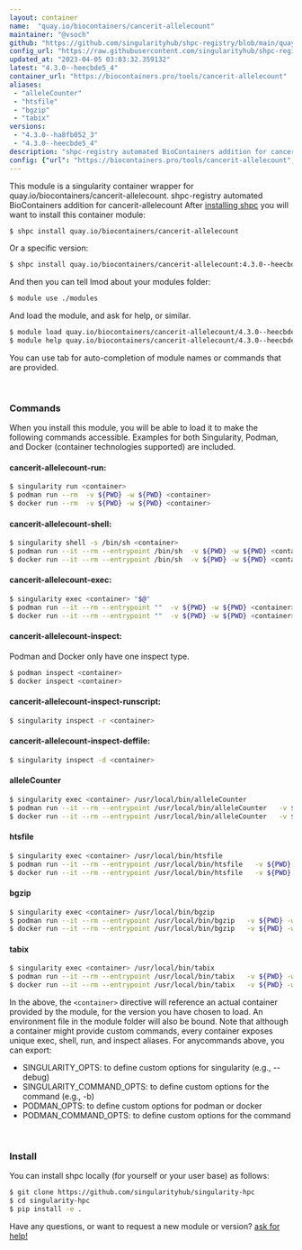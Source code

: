 ```yaml
---
layout: container
name:  "quay.io/biocontainers/cancerit-allelecount"
maintainer: "@vsoch"
github: "https://github.com/singularityhub/shpc-registry/blob/main/quay.io/biocontainers/cancerit-allelecount/container.yaml"
config_url: "https://raw.githubusercontent.com/singularityhub/shpc-registry/main/quay.io/biocontainers/cancerit-allelecount/container.yaml"
updated_at: "2023-04-05 03:03:32.359132"
latest: "4.3.0--heecbde5_4"
container_url: "https://biocontainers.pro/tools/cancerit-allelecount"
aliases:
 - "alleleCounter"
 - "htsfile"
 - "bgzip"
 - "tabix"
versions:
 - "4.3.0--ha8fb052_3"
 - "4.3.0--heecbde5_4"
description: "shpc-registry automated BioContainers addition for cancerit-allelecount"
config: {"url": "https://biocontainers.pro/tools/cancerit-allelecount", "maintainer": "@vsoch", "description": "shpc-registry automated BioContainers addition for cancerit-allelecount", "latest": {"4.3.0--heecbde5_4": "sha256:3d106cd2d93b27003c220bdec1312ac55ceb58411fb460156e049f24366adf2f"}, "tags": {"4.3.0--ha8fb052_3": "sha256:0be75beaf4d37798e3a7f9f075e509baa6c2d4fa928778137b41f425c5000e54", "4.3.0--heecbde5_4": "sha256:3d106cd2d93b27003c220bdec1312ac55ceb58411fb460156e049f24366adf2f"}, "docker": "quay.io/biocontainers/cancerit-allelecount", "aliases": {"alleleCounter": "/usr/local/bin/alleleCounter", "htsfile": "/usr/local/bin/htsfile", "bgzip": "/usr/local/bin/bgzip", "tabix": "/usr/local/bin/tabix"}}
---
```


This module is a singularity container wrapper for quay.io/biocontainers/cancerit-allelecount.
shpc-registry automated BioContainers addition for cancerit-allelecount
After [installing shpc](#install) you will want to install this container module:


```bash
$ shpc install quay.io/biocontainers/cancerit-allelecount
```

Or a specific version:

```bash
$ shpc install quay.io/biocontainers/cancerit-allelecount:4.3.0--heecbde5_4
```

And then you can tell lmod about your modules folder:

```bash
$ module use ./modules
```

And load the module, and ask for help, or similar.

```bash
$ module load quay.io/biocontainers/cancerit-allelecount/4.3.0--heecbde5_4
$ module help quay.io/biocontainers/cancerit-allelecount/4.3.0--heecbde5_4
```

You can use tab for auto-completion of module names or commands that are provided.

<br>

### Commands

When you install this module, you will be able to load it to make the following commands accessible.
Examples for both Singularity, Podman, and Docker (container technologies supported) are included.

#### cancerit-allelecount-run:

```bash
$ singularity run <container>
$ podman run --rm  -v ${PWD} -w ${PWD} <container>
$ docker run --rm  -v ${PWD} -w ${PWD} <container>
```

#### cancerit-allelecount-shell:

```bash
$ singularity shell -s /bin/sh <container>
$ podman run --it --rm --entrypoint /bin/sh  -v ${PWD} -w ${PWD} <container>
$ docker run --it --rm --entrypoint /bin/sh  -v ${PWD} -w ${PWD} <container>
```

#### cancerit-allelecount-exec:

```bash
$ singularity exec <container> "$@"
$ podman run --it --rm --entrypoint ""  -v ${PWD} -w ${PWD} <container> "$@"
$ docker run --it --rm --entrypoint ""  -v ${PWD} -w ${PWD} <container> "$@"
```

#### cancerit-allelecount-inspect:

Podman and Docker only have one inspect type.

```bash
$ podman inspect <container>
$ docker inspect <container>
```

#### cancerit-allelecount-inspect-runscript:

```bash
$ singularity inspect -r <container>
```

#### cancerit-allelecount-inspect-deffile:

```bash
$ singularity inspect -d <container>
```


#### alleleCounter

```bash
$ singularity exec <container> /usr/local/bin/alleleCounter
$ podman run --it --rm --entrypoint /usr/local/bin/alleleCounter   -v ${PWD} -w ${PWD} <container> -c " $@"
$ docker run --it --rm --entrypoint /usr/local/bin/alleleCounter   -v ${PWD} -w ${PWD} <container> -c " $@"
```


#### htsfile

```bash
$ singularity exec <container> /usr/local/bin/htsfile
$ podman run --it --rm --entrypoint /usr/local/bin/htsfile   -v ${PWD} -w ${PWD} <container> -c " $@"
$ docker run --it --rm --entrypoint /usr/local/bin/htsfile   -v ${PWD} -w ${PWD} <container> -c " $@"
```


#### bgzip

```bash
$ singularity exec <container> /usr/local/bin/bgzip
$ podman run --it --rm --entrypoint /usr/local/bin/bgzip   -v ${PWD} -w ${PWD} <container> -c " $@"
$ docker run --it --rm --entrypoint /usr/local/bin/bgzip   -v ${PWD} -w ${PWD} <container> -c " $@"
```


#### tabix

```bash
$ singularity exec <container> /usr/local/bin/tabix
$ podman run --it --rm --entrypoint /usr/local/bin/tabix   -v ${PWD} -w ${PWD} <container> -c " $@"
$ docker run --it --rm --entrypoint /usr/local/bin/tabix   -v ${PWD} -w ${PWD} <container> -c " $@"
```



In the above, the `<container>` directive will reference an actual container provided
by the module, for the version you have chosen to load. An environment file in the
module folder will also be bound. Note that although a container
might provide custom commands, every container exposes unique exec, shell, run, and
inspect aliases. For anycommands above, you can export:

 - SINGULARITY_OPTS: to define custom options for singularity (e.g., --debug)
 - SINGULARITY_COMMAND_OPTS: to define custom options for the command (e.g., -b)
 - PODMAN_OPTS: to define custom options for podman or docker
 - PODMAN_COMMAND_OPTS: to define custom options for the command

<br>

### Install

You can install shpc locally (for yourself or your user base) as follows:

```bash
$ git clone https://github.com/singularityhub/singularity-hpc
$ cd singularity-hpc
$ pip install -e .
```

Have any questions, or want to request a new module or version? [ask for help!](https://github.com/singularityhub/singularity-hpc/issues)